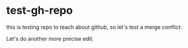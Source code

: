 # test-gh-repo

this is testing repo to teach about github, so let's test a merge conflict.

Let's do another more precise edit.
